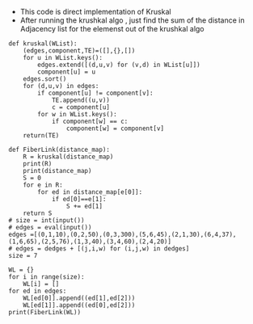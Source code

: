 - This code is direct implementation of Kruskal
- After running the krushkal algo , just find the sum of the distance in Adjacency list for the elemenst out of the krushkal algo
```
def kruskal(WList):
    (edges,component,TE)=([],{},[])
    for u in WList.keys():
        edges.extend([(d,u,v) for (v,d) in WList[u]])
        component[u] = u
    edges.sort()
    for (d,u,v) in edges:
        if component[u] != component[v]:
            TE.append((u,v))
            c = component[u]
        for w in WList.keys():
            if component[w] == c:
                component[w] = component[v]
    return(TE)

def FiberLink(distance_map):
    R = kruskal(distance_map)
    print(R)
    print(distance_map)
    S = 0
    for e in R:
        for ed in distance_map[e[0]]:
            if ed[0]==e[1]:
                S += ed[1]
    return S
# size = int(input())
# edges = eval(input())
edges =[(0,1,10),(0,2,50),(0,3,300),(5,6,45),(2,1,30),(6,4,37),(1,6,65),(2,5,76),(1,3,40),(3,4,60),(2,4,20)]
# edges = dedges + [(j,i,w) for (i,j,w) in dedges]
size = 7

WL = {}
for i in range(size):
    WL[i] = []
for ed in edges:
    WL[ed[0]].append((ed[1],ed[2]))
    WL[ed[1]].append((ed[0],ed[2]))
print(FiberLink(WL))
```
